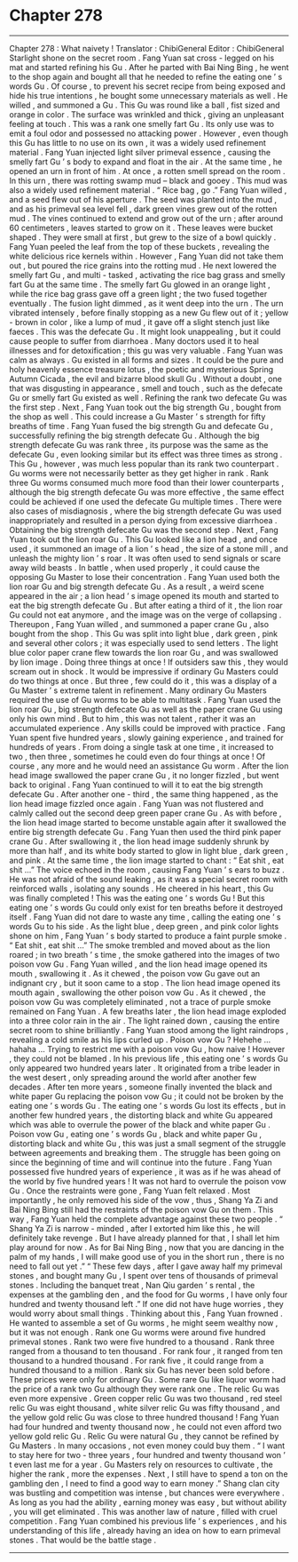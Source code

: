 
# Chapter 278


---

Chapter 278 : What naivety !
Translator :
ChibiGeneral
Editor :
ChibiGeneral
Starlight shone on the secret room .
Fang Yuan sat cross - legged on his mat and started refining his Gu .
After he parted with Bai Ning Bing , he went to the shop again and bought all that he needed to refine the eating one ’ s words Gu . Of course , to prevent his secret recipe from being exposed and hide his true intentions , he bought some unnecessary materials as well .
He willed , and summoned a Gu .
This Gu was round like a ball , fist sized and orange in color . The surface was wrinkled and thick , giving an unpleasant feeling at touch .
This was a rank one smelly fart Gu .
Its only use was to emit a foul odor and possessed no attacking power .
However , even though this Gu has little to no use on its own , it was a widely used refinement material .
Fang Yuan injected light silver primeval essence , causing the smelly fart Gu ’ s body to expand and float in the air .
At the same time , he opened an urn in front of him .
At once , a rotten smell spread on the room .
In this urn , there was rotting swamp mud – black and gooey . This mud was also a widely used refinement material .
“ Rice bag , go .” Fang Yuan willed , and a seed flew out of his aperture .
The seed was planted into the mud , and as his primeval sea level fell , dark green vines grew out of the rotten mud .
The vines continued to extend and grow out of the urn ; after around 60 centimeters , leaves started to grow on it .
These leaves were bucket shaped . They were small at first , but grew to the size of a bowl quickly .
Fang Yuan peeled the leaf from the top of these buckets , revealing the white delicious rice kernels within .
However , Fang Yuan did not take them out , but poured the rice grains into the rotting mud . He next lowered the smelly fart Gu , and multi - tasked , activating the rice bag grass and smelly fart Gu at the same time .
The smelly fart Gu glowed in an orange light , while the rice bag grass gave off a green light ; the two fused together eventually .
The fusion light dimmed , as it went deep into the urn .
The urn vibrated intensely , before finally stopping as a new Gu flew out of it ; yellow - brown in color , like a lump of mud , it gave off a slight stench just like faeces .
This was the defecate Gu .
It might look unappealing , but it could cause people to suffer from diarrhoea . Many doctors used it to heal illnesses and for detoxification ; this gu was very valuable .
Fang Yuan was calm as always .
Gu existed in all forms and sizes . It could be the pure and holy heavenly essence treasure lotus , the poetic and mysterious Spring Autumn Cicada , the evil and bizarre blood skull Gu . Without a doubt , one that was disgusting in appearance , smell and touch , such as the defecate Gu or smelly fart Gu existed as well .
Refining the rank two defecate Gu was the first step .
Next , Fang Yuan took out the big strength Gu , bought from the shop as well . This could increase a Gu Master ’ s strength for fifty breaths of time .
Fang Yuan fused the big strength Gu and defecate Gu , successfully refining the big strength defecate Gu .
Although the big strength defecate Gu was rank three , its purpose was the same as the defecate Gu , even looking similar but its effect was three times as strong .
This Gu , however , was much less popular than its rank two counterpart .
Gu worms were not necessarily better as they get higher in rank .
Rank three Gu worms consumed much more food than their lower counterparts , although the big strength defecate Gu was more effective , the same effect could be achieved if one used the defecate Gu multiple times . There were also cases of misdiagnosis , where the big strength defecate Gu was used inappropriately and resulted in a person dying from excessive diarrhoea .
Obtaining the big strength defecate Gu was the second step .
Next , Fang Yuan took out the lion roar Gu .
This Gu looked like a lion head , and once used , it summoned an image of a lion ’ s head , the size of a stone mill , and unleash the mighty lion ’ s roar . It was often used to send signals or scare away wild beasts . In battle , when used properly , it could cause the opposing Gu Master to lose their concentration .
Fang Yuan used both the lion roar Gu and big strength defecate Gu .
As a result , a weird scene appeared in the air ; a lion head ’ s image opened its mouth and started to eat the big strength defecate Gu .
But after eating a third of it , the lion roar Gu could not eat anymore , and the image was on the verge of collapsing .
Thereupon , Fang Yuan willed , and summoned a paper crane Gu , also bought from the shop .
This Gu was split into light blue , dark green , pink and several other colors ; it was especially used to send letters .
The light blue color paper crane flew towards the lion roar Gu , and was swallowed by lion image .
Doing three things at once !
If outsiders saw this , they would scream out in shock .
It would be impressive if ordinary Gu Masters could do two things at once . But three , few could do it , this was a display of a Gu Master ’ s extreme talent in refinement .
Many ordinary Gu Masters required the use of Gu worms to be able to multitask .
Fang Yuan used the lion roar Gu , big strength defecate Gu as well as the paper crane Gu using only his own mind .
But to him , this was not talent , rather it was an accumulated experience .
Any skills could be improved with practice . Fang Yuan spent five hundred years , slowly gaining experience , and trained for hundreds of years . From doing a single task at one time , it increased to two , then three , sometimes he could even do four things at once !
Of course , any more and he would need an assistance Gu worm .
After the lion head image swallowed the paper crane Gu , it no longer fizzled , but went back to original .
Fang Yuan continued to will it to eat the big strength defecate Gu .
After another one - third , the same thing happened , as the lion head image fizzled once again .
Fang Yuan was not flustered and calmly called out the second deep green paper crane Gu .
As with before , the lion head image started to become unstable again after it swallowed the entire big strength defecate Gu .
Fang Yuan then used the third pink paper crane Gu .
After swallowing it , the lion head image suddenly shrunk by more than half , and its white body started to glow in light blue , dark green , and pink . At the same time , the lion image started to chant : “ Eat shit , eat shit …”
The voice echoed in the room , causing Fang Yuan ’ s ears to buzz .
He was not afraid of the sound leaking , as it was a special secret room with reinforced walls , isolating any sounds .
He cheered in his heart , this Gu was finally completed !
This was the eating one ’ s words Gu !
But this eating one ’ s words Gu could only exist for ten breaths before it destroyed itself .
Fang Yuan did not dare to waste any time , calling the eating one ’ s words Gu to his side .
As the light blue , deep green , and pink color lights shone on him , Fang Yuan ’ s body started to produce a faint purple smoke .
“ Eat shit , eat shit …”
The smoke trembled and moved about as the lion roared ; in two breath ’ s time , the smoke gathered into the images of two poison vow Gu .
Fang Yuan willed , and the lion head image opened its mouth , swallowing it . As it chewed , the poison vow Gu gave out an indignant cry , but it soon came to a stop .
The lion head image opened its mouth again , swallowing the other poison vow Gu . As it chewed , the poison vow Gu was completely eliminated , not a trace of purple smoke remained on Fang Yuan .
A few breaths later , the lion head image exploded into a three color rain in the air . The light rained down , causing the entire secret room to shine brilliantly .
Fang Yuan stood among the light raindrops , revealing a cold smile as his lips curled up .
Poison vow Gu ?
Hehehe … hahaha …
Trying to restrict me with a poison vow Gu , how naive !
However , they could not be blamed . In his previous life , this eating one ’ s words Gu only appeared two hundred years later .
It originated from a tribe leader in the west desert , only spreading around the world after another few decades . After ten more years , someone finally invented the black and white paper Gu replacing the poison vow Gu ; it could not be broken by the eating one ’ s words Gu .
The eating one ’ s words Gu lost its effects , but in another few hundred years , the distorting black and white Gu appeared which was able to overrule the power of the black and white paper Gu .
Poison vow Gu , eating one ’ s words Gu , black and white paper Gu , distorting black and white Gu , this was just a small segment of the struggle between agreements and breaking them . The struggle has been going on since the beginning of time and will continue into the future .
Fang Yuan possessed five hundred years of experience , it was as if he was ahead of the world by five hundred years ! It was not hard to overrule the poison vow Gu .
Once the restraints were gone , Fang Yuan felt relaxed . Most importantly , he only removed his side of the vow , thus , Shang Ya Zi and Bai Ning Bing still had the restraints of the poison vow Gu on them .
This way , Fang Yuan held the complete advantage against these two people .
“ Shang Ya Zi is narrow - minded , after I extorted him like this , he will definitely take revenge . But I have already planned for that , I shall let him play around for now . As for Bai Ning Bing , now that you are dancing in the palm of my hands , I will make good use of you in the short run , there is no need to fall out yet .”
“ These few days , after I gave away half my primeval stones , and bought many Gu , I spent over tens of thousands of primeval stones . Including the banquet treat , Nan Qiu garden ’ s rental , the expenses at the gambling den , and the food for Gu worms , I have only four hundred and twenty thousand left .”
If one did not have huge worries , they would worry about small things
. Thinking about this , Fang Yuan frowned .
He wanted to assemble a set of Gu worms , he might seem wealthy now , but it was not enough .
Rank one Gu worms were around five hundred primeval stones . Rank two were five hundred to a thousand . Rank three ranged from a thousand to ten thousand .
For rank four , it ranged from ten thousand to a hundred thousand . For rank five , it could range from a hundred thousand to a million .
Rank six Gu has never been sold before .
These prices were only for ordinary Gu . Some rare Gu like liquor worm had the price of a rank two Gu although they were rank one .
The relic Gu was even more expensive . Green copper relic Gu was two thousand , red steel relic Gu was eight thousand , white silver relic Gu was fifty thousand , and the yellow gold relic Gu was close to three hundred thousand !
Fang Yuan had four hundred and twenty thousand now , he could not even afford two yellow gold relic Gu .
Relic Gu were natural Gu , they cannot be refined by Gu Masters . In many occasions , not even money could buy them .
“ I want to stay here for two - three years , four hundred and twenty thousand won ’ t even last me for a year . Gu Masters rely on resources to cultivate , the higher the rank , more the expenses . Next , I still have to spend a ton on the gambling den , I need to find a good way to earn money .”
Shang clan city was bustling and competition was intense , but chances were everywhere .
As long as you had the ability , earning money was easy , but without ability , you will get eliminated .
This was another law of nature , filled with cruel competition .
Fang Yuan combined his previous life ’ s experiences , and his understanding of this life , already having an idea on how to earn primeval stones .
That would be the battle stage .

---

